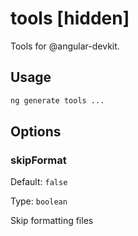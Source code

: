 # tools [hidden]

Tools for @angular-devkit.

## Usage

```bash
ng generate tools ...

```

## Options

### skipFormat

Default: `false`

Type: `boolean`

Skip formatting files
